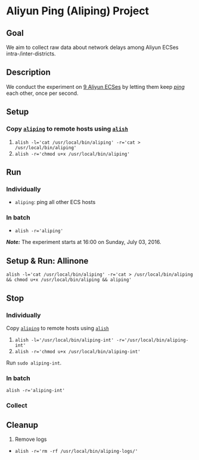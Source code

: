# Aliyun Ping (Aliping) Project

## Goal
We aim to collect raw data about network delays among Aliyun ECSes intra-/inter-districts.

## Description
We conduct the experiment on [9 Aliyun ECSes](../../aliyun-ecs/aliyun-hosts) by letting them keep [*ping*](https://en.wikipedia.org/wiki/Ping_(networking_utility)) each other, once per second.

## Setup

### Copy [`aliping`](../../aliyun-scripts/aliping-scripts/aliping) to remote hosts using [`alish`](../../aliyun-scripts/alish)
1. `alish -l='cat /usr/local/bin/aliping' -r='cat > /usr/local/bin/aliping'`
2. `alish -r='chmod u+x /usr/local/bin/aliping'`

## Run

### Individually
- `aliping`: ping all other ECS hosts

### In batch
- `alish -r='aliping'`

***Note:*** The experiment starts at 16:00 on Sunday, July 03, 2016.

## Setup & Run: Allinone
`alish -l='cat /usr/local/bin/aliping' -r='cat > /usr/local/bin/aliping && chmod u+x /usr/local/bin/aliping && aliping'`

## Stop

### Individually
Copy [`aliping`](../../aliyun-scripts/aliping-scripts/aliping) to remote hosts using [`alish`](../../aliyun-scripts/alish)
1. `alish -l='/usr/local/bin/aliping-int' -r='/usr/local/bin/aliping-int'`
2. `alish -r='chmod u+x /usr/local/bin/aliping-int'`

Run `sudo aliping-int`.

### In batch
`alish -r='aliping-int'`

### Collect


## Cleanup
1. Remove logs
 - `alish -r='rm -rf /usr/local/bin/aliping-logs/'`
